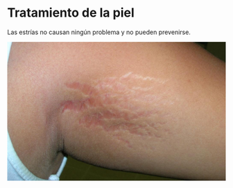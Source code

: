 # Tratamiento de la piel

Las estrías no causan ningún problema y no pueden prevenirse.

![Local Image](../.gitbook/assets/graficos4.png)

